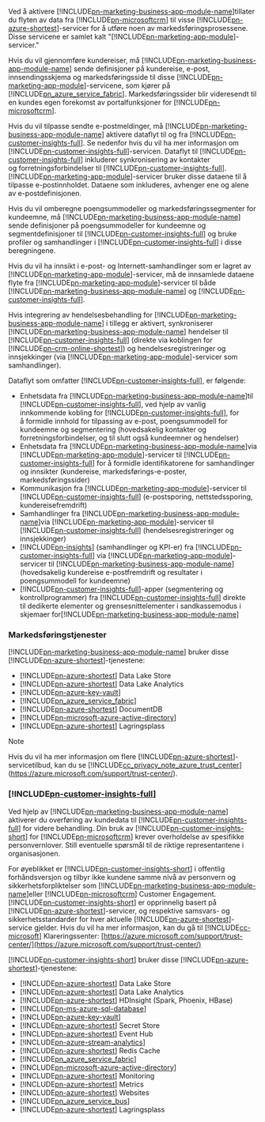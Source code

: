 Ved å aktivere [!INCLUDE[pn-marketing-business-app-module-name](../includes/pn-marketing-business-app-module-name.md)]tillater du flyten av data fra [!INCLUDE[pn-microsoftcrm](../includes/pn-microsoftcrm.md)] til visse [!INCLUDE[pn-azure-shortest](../includes/pn-azure-shortest.md)]-servicer for å utføre noen av markedsføringsprosessene. Disse servicene er samlet kalt "[!INCLUDE[pn-marketing-app-module](../includes/pn-marketing-app-module.md)]-servicer."

Hvis du vil gjennomføre kundereiser, må [!INCLUDE[pn-marketing-business-app-module-name](../includes/pn-marketing-business-app-module-name.md)] sende definisjoner på kundereise, e-post, innsendingsskjema og markedsføringsside til disse [!INCLUDE[pn-marketing-app-module](../includes/pn-marketing-app-module.md)]-servicene, som kjører på [!INCLUDE[pn_azure_service_fabric](../includes/pn_azure_service_fabric.md)]. Markedsføringssider blir videresendt til en kundes egen forekomst av portalfunksjoner for [!INCLUDE[pn-microsoftcrm](../includes/pn-microsoftcrm.md)].

Hvis du vil tilpasse sendte e-postmeldinger, må [!INCLUDE[pn-marketing-business-app-module-name](../includes/pn-marketing-business-app-module-name.md)] aktivere dataflyt til og fra [!INCLUDE[pn-customer-insights-full](../includes/pn-customer-insights-full.md)]. Se nedenfor hvis du vil ha mer informasjon om [!INCLUDE[pn-customer-insights-full](../includes/pn-customer-insights-full.md)]-servicen. Dataflyt til [!INCLUDE[pn-customer-insights-full](../includes/pn-customer-insights-full.md)] inkluderer synkronisering av kontakter og forretningsforbindelser til [!INCLUDE[pn-customer-insights-full](../includes/pn-customer-insights-full.md)]. [!INCLUDE[pn-marketing-app-module](../includes/pn-marketing-app-module.md)]-servicer bruker disse dataene til å tilpasse e-postinnholdet. Dataene som inkluderes, avhenger ene og alene av e-postdefinisjonen.

Hvis du vil omberegne poengsummodeller og markedsføringssegmenter for kundeemne, må [!INCLUDE[pn-marketing-business-app-module-name](../includes/pn-marketing-business-app-module-name.md)] sende definisjoner på poengsummodeller for kundeemne og segmentdefinisjoner til [!INCLUDE[pn-customer-insights-full](../includes/pn-customer-insights-full.md)] og bruke profiler og samhandlinger i [!INCLUDE[pn-customer-insights-full](../includes/pn-customer-insights-full.md)] i disse beregningene.

Hvis du vil ha innsikt i e-post- og Internett-samhandlinger som er lagret av [!INCLUDE[pn-marketing-app-module](../includes/pn-marketing-app-module.md)]-servicer, må de innsamlede dataene flyte fra [!INCLUDE[pn-marketing-app-module](../includes/pn-marketing-app-module.md)]-servicer til både [!INCLUDE[pn-marketing-business-app-module-name](../includes/pn-marketing-business-app-module-name.md)] og [!INCLUDE[pn-customer-insights-full](../includes/pn-customer-insights-full.md)].

Hvis integrering av hendelsesbehandling for [!INCLUDE[pn-marketing-business-app-module-name](../includes/pn-marketing-business-app-module-name.md)] i tillegg er aktivert, synkroniserer [!INCLUDE[pn-marketing-business-app-module-name](../includes/pn-marketing-business-app-module-name.md)] hendelser til [!INCLUDE[pn-customer-insights-full](../includes/pn-customer-insights-full.md)] (direkte via koblingen for [!INCLUDE[pn-crm-online-shortest](../includes/pn-crm-online-shortest.md)]) og hendelsesregistreringer og innsjekkinger (via [!INCLUDE[pn-marketing-app-module](../includes/pn-marketing-app-module.md)]-servicer som samhandlinger).

Dataflyt som omfatter [!INCLUDE[pn-customer-insights-full](../includes/pn-customer-insights-full.md)], er følgende:
- Enhetsdata fra [!INCLUDE[pn-marketing-business-app-module-name](../includes/pn-marketing-business-app-module-name.md)]til [!INCLUDE[pn-customer-insights-full](../includes/pn-customer-insights-full.md)], ved hjelp av vanlig innkommende kobling for [!INCLUDE[pn-customer-insights-full](../includes/pn-customer-insights-full.md)], for å formidle innhold for tilpassing av e-post, poengsummodell for kundeemne og segmentering (hovedsakelig kontakter og forretningsforbindelser, og til slutt også kundeemner og hendelser)
- Enhetsdata fra [!INCLUDE[pn-marketing-business-app-module-name](../includes/pn-marketing-business-app-module-name.md)]via [!INCLUDE[pn-marketing-app-module](../includes/pn-marketing-app-module.md)]-servicer til [!INCLUDE[pn-customer-insights-full](../includes/pn-customer-insights-full.md)] for å formidle identifikatorene for samhandlinger og innsikter (kundereise, markedsførings-e-poster, markedsføringssider)
- Kommunikasjon fra [!INCLUDE[pn-marketing-app-module](../includes/pn-marketing-app-module.md)]-servicer til [!INCLUDE[pn-customer-insights-full](../includes/pn-customer-insights-full.md)] (e-postsporing, nettstedssporing, kundereisefremdrift)
- Samhandlinger fra [!INCLUDE[pn-marketing-business-app-module-name](../includes/pn-marketing-business-app-module-name.md)]via [!INCLUDE[pn-marketing-app-module](../includes/pn-marketing-app-module.md)]-servicer til [!INCLUDE[pn-customer-insights-full](../includes/pn-customer-insights-full.md)] (hendelsesregistreringer og innsjekkinger)
- [!INCLUDE[pn-insights](../includes/pn-insights.md)] (samhandlinger og KPI-er) fra [!INCLUDE[pn-customer-insights-full](../includes/pn-customer-insights-full.md)] via [!INCLUDE[pn-marketing-app-module](../includes/pn-marketing-app-module.md)]-servicer til [!INCLUDE[pn-marketing-business-app-module-name](../includes/pn-marketing-business-app-module-name.md)] (hovedsakelig kundereise e-postfremdrift og resultater i poengsummodell for kundeemne)
- [!INCLUDE[pn-customer-insights-full](../includes/pn-customer-insights-full.md)]-apper (segmentering og kontrollprogrammer) fra [!INCLUDE[pn-customer-insights-full](../includes/pn-customer-insights-full.md)] direkte til dedikerte elementer og grensesnittelementer i sandkassemodus i skjemaer for[!INCLUDE[pn-marketing-business-app-module-name](../includes/pn-marketing-business-app-module-name.md)]

### <a name="marketing-services"></a>Markedsføringstjenester

[!INCLUDE[pn-marketing-business-app-module-name](../includes/pn-marketing-business-app-module-name.md)] bruker disse [!INCLUDE[pn-azure-shortest](../includes/pn-azure-shortest.md)]-tjenestene:

- [!INCLUDE[pn-azure-shortest](../includes/pn-azure-shortest.md)] Data Lake Store
- [!INCLUDE[pn-azure-shortest](../includes/pn-azure-shortest.md)] Data Lake Analytics
- [!INCLUDE[pn-azure-key-vault](../includes/pn-azure-key-vault.md)]
- [!INCLUDE[pn_azure_service_fabric](../includes/pn_azure_service_fabric.md)]
- [!INCLUDE[pn-azure-shortest](../includes/pn-azure-shortest.md)] DocumentDB
- [!INCLUDE[pn-microsoft-azure-active-directory](../includes/pn-microsoft-azure-active-directory.md)]
- [!INCLUDE[pn-azure-shortest](../includes/pn-azure-shortest.md)] Lagringsplass

> [!NOTE]
> Hvis du vil ha mer informasjon om flere [!INCLUDE[pn-azure-shortest](../includes/pn-azure-shortest.md)]-servicetilbud, kan du se [!INCLUDE[cc_privacy_note_azure_trust_center](../includes/cc_privacy_note_azure_trust_center.md)] (<https://azure.microsoft.com/support/trust-center/>).

### [!INCLUDE[pn-customer-insights-full](../includes/pn-customer-insights-full.md)]

Ved hjelp av [!INCLUDE[pn-marketing-business-app-module-name](../includes/pn-marketing-business-app-module-name.md)] aktiverer du overføring av kundedata til [!INCLUDE[pn-customer-insights-full](../includes/pn-customer-insights-full.md)] for videre behandling. Din bruk av [!INCLUDE[pn-customer-insights-short](../includes/pn-customer-insights-short.md)] for [!INCLUDE[pn-microsoftcrm](../includes/pn-microsoftcrm.md)] krever overholdelse av spesifikke personvernlover. Still eventuelle spørsmål til de riktige representantene i organisasjonen.

For øyeblikket er [!INCLUDE[pn-customer-insights-short](../includes/pn-customer-insights-short.md)] i offentlig forhåndsversjon og tilbyr ikke kundene samme nivå av personvern og sikkerhetsforpliktelser som [!INCLUDE[pn-marketing-business-app-module-name](../includes/pn-marketing-business-app-module-name.md)]eller [!INCLUDE[pn-microsoftcrm](../includes/pn-microsoftcrm.md)] Customer Engagement. [!INCLUDE[pn-customer-insights-short](../includes/pn-customer-insights-short.md)] er opprinnelig basert på [!INCLUDE[pn-azure-shortest](../includes/pn-azure-shortest.md)]-servicer, og respektive samsvars- og sikkerhetsstandarder for hver aktuelle [!INCLUDE[pn-azure-shortest](../includes/pn-azure-shortest.md)]-service gjelder. Hvis du vil ha mer informasjon, kan du gå til [!INCLUDE[cc-microsoft](../includes/cc-microsoft.md)] Klareringssenter: [https://azure.microsoft.com/support/trust-center/](https://azure.microsoft.com/support/trust-center/)

[!INCLUDE[pn-customer-insights-short](../includes/pn-customer-insights-short.md)] bruker disse [!INCLUDE[pn-azure-shortest](../includes/pn-azure-shortest.md)]-tjenestene:

- [!INCLUDE[pn-azure-shortest](../includes/pn-azure-shortest.md)] Data Lake Store
- [!INCLUDE[pn-azure-shortest](../includes/pn-azure-shortest.md)] Data Lake Analytics
- [!INCLUDE[pn-azure-shortest](../includes/pn-azure-shortest.md)] HDInsight (Spark, Phoenix, HBase)
- [!INCLUDE[pn-ms-azure-sql-database](../includes/pn-ms-azure-sql-database.md)]
- [!INCLUDE[pn-azure-key-vault](../includes/pn-azure-key-vault.md)]
- [!INCLUDE[pn-azure-shortest](../includes/pn-azure-shortest.md)] Secret Store
- [!INCLUDE[pn-azure-shortest](../includes/pn-azure-shortest.md)] Event Hub
- [!INCLUDE[pn-azure-stream-analytics](../includes/pn-azure-stream-analytics.md)]
- [!INCLUDE[pn-azure-shortest](../includes/pn-azure-shortest.md)] Redis Cache
- [!INCLUDE[pn_azure_service_fabric](../includes/pn_azure_service_fabric.md)]
- [!INCLUDE[pn-microsoft-azure-active-directory](../includes/pn-microsoft-azure-active-directory.md)]
- [!INCLUDE[pn-azure-shortest](../includes/pn-azure-shortest.md)] Monitoring
- [!INCLUDE[pn-azure-shortest](../includes/pn-azure-shortest.md)] Metrics
- [!INCLUDE[pn-azure-shortest](../includes/pn-azure-shortest.md)] Websites
- [!INCLUDE[pn_azure_service_bus](../includes/pn_azure_service_bus.md)]
- [!INCLUDE[pn-azure-shortest](../includes/pn-azure-shortest.md)] Lagringsplass
